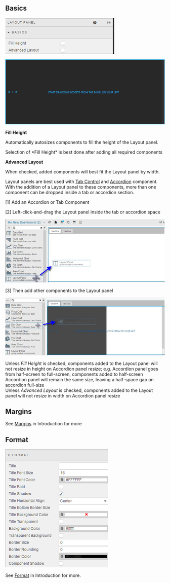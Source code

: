 ## Basics

![Screenshot](img/layoutpanelmenu.jpg)

![Screenshot](img/layoutpanel.jpg)

**Fill Height**

Automatically autosizes components to fill the height of the Layout panel.  

<aside class="warning">Selection of *Fill Height* is best done after adding all required components</aside>

**Advanced Layout**

When checked, added components will best fit the Layout panel by width. 

Layout panels are best used with [Tab Control](tabcontrol) and [Accordion](accordion) component.  With the addition of a Layout panel to these components, more than one component can be dropped inside a tab or accordion section. 

[1] Add an Accordion or Tab Component

[2] Left-click-and-drag the Layout panel inside the tab or accordion space

![Screenshot](img/layoutpanelhtmllight.jpg)

[3] Then add other components to the Layout panel

![Screenshot](img/layoutpaneladdhtmllight.jpg)

<aside class="warning">Unless <i>Fill Height</i> is checked, components added to the Layout panel will not resize in height on Accordion panel resize; e.g. Accordion panel goes from half-screen to full-screen, components added to half-screen Accordion panel will remain the same size, leaving a half-space gap on accordion full-size</aside>

<aside class="warning">Unless <i>Advanced Layout</i> is checked, components added to the Layout panel will not resize in width on Accordion panel resize</aside>

## Margins

See [Margins](introduction/#margins) in Introduction for more

## Format

![Screenshot](img/mapformat.jpg)

See [Format](introduction/#format) in Introduction for more.

